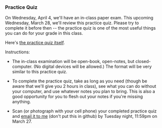 ### Practice Quiz

On Wednesday, April 4, we'll have an in-class paper exam. This upcoming Wednesday, March 28, we'll review this practice quiz. Please try to complete it before then -- the practice quiz is one of the most useful things you can do for your grade in this class.

Here's [the practice quiz itself](practice-quiz.pdf).

Instructions:

- The in-class examination will be open-book, open-notes, but closed-computer. (No digital devices will be allowed.) The format will be very similar to this practice quiz.

- To complete the practice quiz, take as long as you need (though be aware that we'll give you 2 hours in class), see what you can do without your computer, and use whatever notes you plan to bring. This is also a good opportunity for you to flesh out your notes if you're missing anything.

- Scan (or photograph with your cell phone) your completed practice quiz and [email it to me](mailto:jzamfirescupereira@cca.edu) (don't put this in github) by Tuesday night, 11:59pm on March 27.